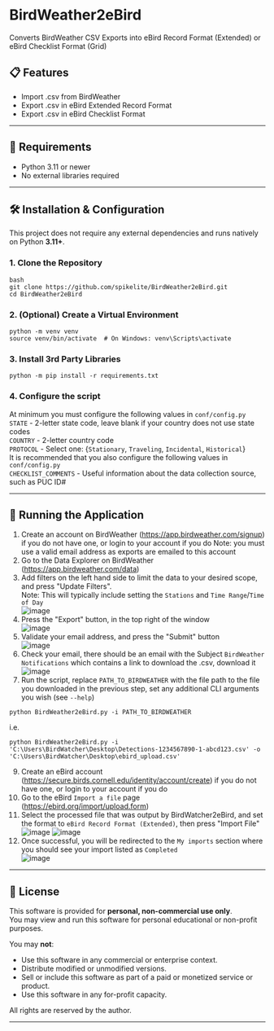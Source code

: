 # BirdWeather2eBird
Converts BirdWeather CSV Exports into eBird Record Format (Extended) or eBird Checklist Format (Grid)

## 📋 Features

- Import .csv from BirdWeather
- Export .csv in eBird Extended Record Format
- Export .csv in eBird Checklist Format

---

## 🐍 Requirements

- Python 3.11 or newer
- No external libraries required
  
---

## 🛠 Installation & Configuration

This project does not require any external dependencies and runs natively on Python **3.11+**.

### 1. Clone the Repository
```
bash
git clone https://github.com/spikelite/BirdWeather2eBird.git
cd BirdWeather2eBird
```

### 2. (Optional) Create a Virtual Environment
```
python -m venv venv
source venv/bin/activate  # On Windows: venv\Scripts\activate
```

### 3. Install 3rd Party Libraries
```
python -m pip install -r requirements.txt
```

### 4. Configure the script
At minimum you must configure the following values in `conf/config.py`<br>
`STATE` - 2-letter state code, leave blank if your country does not use state codes<br>
`COUNTRY` - 2-letter country code<br>
`PROTOCOL` - Select one: {`Stationary`, `Traveling`, `Incidental`, `Historical`}<br>
It is recommended that you also configure the following values in `conf/config.py`<br>
`CHECKLIST_COMMENTS` - Useful information about the data collection source, such as PUC ID#

---

## 🚀 Running the Application

1. Create an account on BirdWeather (https://app.birdweather.com/signup) if you do not have one, or login to your account if you do
Note: you must use a valid email address as exports are emailed to this account
2. Go to the Data Explorer on BirdWeather (https://app.birdweather.com/data)
3. Add filters on the left hand side to limit the data to your desired scope, and press "Update Filters".<br>
Note: This will typically include setting the `Stations` and `Time Range`/`Time of Day`<br>
![image](https://github.com/user-attachments/assets/be4448d4-6048-4b8e-ad2b-811172b48024)<br>
5. Press the "Export" button, in the top right of the window<br>
![image](https://github.com/user-attachments/assets/a1451421-72d7-4cb9-8701-b481a225ff01)<br>
6. Validate your email address, and press the "Submit" button<br>
![image](https://github.com/user-attachments/assets/d1373967-77e1-491e-968c-b1137c8f0c68)<br>
7. Check your email, there should be an email with the Subject `BirdWeather Notifications` which contains a link to download the .csv, download it<br>
![image](https://github.com/user-attachments/assets/38af973b-4200-4603-8ddd-a830c75e448c)<br>
8. Run the script, replace `PATH_TO_BIRDWEATHER` with the file path to the file you downloaded in the previous step, set any additional CLI arguments you wish (see `--help`)<br>
```
python BirdWeather2eBird.py -i PATH_TO_BIRDWEATHER
```
i.e.
```
python BirdWeather2eBird.py -i 'C:\Users\BirdWatcher\Desktop\Detections-1234567890-1-abcd123.csv' -o 'C:\Users\BirdWatcher\Desktop\ebird_upload.csv'
```
9. Create an eBird account (https://secure.birds.cornell.edu/identity/account/create) if you do not have one, or login to your account if you do
10. Go to the eBird `Import a file` page (https://ebird.org/import/upload.form)
11. Select the processed file that was output by BirdWatcher2eBird, and set the format to `eBird Record Format (Extended)`, then press "Import File"<br>
![image](https://github.com/user-attachments/assets/0919c778-6003-4f3e-8561-ddf6ba18465c)
![image](https://github.com/user-attachments/assets/a44abac9-8720-4f95-806a-1b2e8c4a8a3c)
12. Once successful, you will be redirected to the `My imports` section where you should see your import listed as `Completed`<br>
![image](https://github.com/user-attachments/assets/61bc0ad7-5aef-4ef7-ad81-462431ed2432)




---

## 📄 License

This software is provided for **personal, non-commercial use only**.  
You may view and run this software for personal educational or non-profit purposes.

You may **not**:
- Use this software in any commercial or enterprise context.
- Distribute modified or unmodified versions.
- Sell or include this software as part of a paid or monetized service or product.
- Use this software in any for-profit capacity.

All rights are reserved by the author.

---
